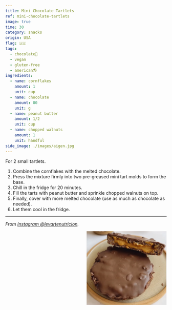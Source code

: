 ```yaml
---
title: Mini Chocolate Tartlets
ref: mini-chocolate-tartlets
image: true
time: 30
category: snacks
origin: USA
flag: 🇺🇸
tags:
  - chocolate🍫
  - vegan
  - gluten-free
  - american🌎
ingredients:
  - name: cornflakes
    amount: 1
    unit: cup
  - name: chocolate
    amount: 80
    unit: g
  - name: peanut butter
    amount: 1/2
    unit: cup
  - name: chopped walnuts
    amount: 1
    unit: handful
side_image: ./images/aigen.jpg
---
```


For 2 small tartlets.

1. Combine the cornflakes with the melted chocolate. 
2. Press the mixture firmly into two pre-greased mini tart molds to form the base. 
3. Chill in the fridge for 20 minutes.
4. Fill the tarts with peanut butter and sprinkle chopped walnuts on top.
5. Finally, cover with more melted chocolate (use as much as chocolate as needed).
6. Let them cool in the fridge.

---

_From [Instagram @levartenutricion](https://www.instagram.com/reel/C7982TBvhGE/?utm_source=ig_web_copy_link&igsh=MzRlODBiNWFlZA==)._

<img src="images/mini_chocolate_tartlets.png" style="width:250px; float:right;"/>
